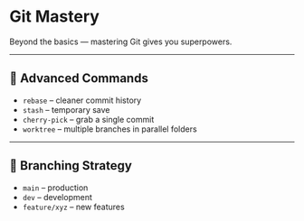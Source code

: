 # Git Mastery

Beyond the basics — mastering Git gives you superpowers.

---

## 🔄 Advanced Commands

- `rebase` – cleaner commit history
- `stash` – temporary save
- `cherry-pick` – grab a single commit
- `worktree` – multiple branches in parallel folders

---

## 🧠 Branching Strategy

- `main` – production
- `dev` – development
- `feature/xyz` – new features
